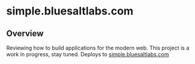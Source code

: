 # simple.bluesaltlabs.com

## Overview

Reviewing how to build applications for the modern web.
This project is a work in progress, stay tuned.
Deploys to [simple.bluesaltlabs.com](https://simple.bluesaltlabs.com)
